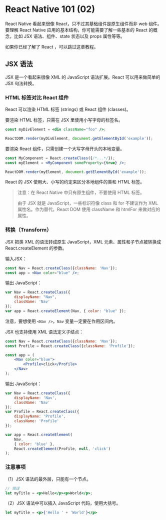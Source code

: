 # React Native 101 (02)

React Native 看起来很像 React，只不过其基础组件是原生组件而非 web 组件。要理解 React Native 应用的基本结构，你可能需要了解一些基本的 React 的概念，比如 JSX 语法、组件、state 状态以及 props 属性等等。

如果你已经了解了 React ，可以跳过这章教程。

## JSX 语法

JSX 是一个看起来很像 XML 的 JavaScript 语法扩展。React 可以用来做简单的 JSX 句法转换。

### HTML 标签对比 React 组件

React 可以渲染 HTML 标签 (strings) 或 React 组件 (classes)。

要渲染 HTML 标签，只需在 JSX 里使用小写字母的标签名。

```jsx
const myDivElement = <div className="foo" />;

ReactDOM.render(myDivElement, document.getElementById('example'));
```

要渲染 React 组件，只需创建一个大写字母开头的本地变量。

```jsx
const MyComponent = React.createClass({/*...*/});
const myElement = <MyComponent someProperty={true} />;

ReactDOM.render(myElement, document.getElementById('example'));
```

React 的 JSX 使用大、小写的约定来区分本地组件的类和 HTML 标签。

> 注意：在 React Native 中只有原生组件，不要使用 HTML 标签。
>
> 由于 JSX 就是 JavaScript，一些标识符像 class 和 for 不建议作为 XML 属性名。作为替代，React DOM 使用 className 和 htmlFor 来做对应的属性。

### 转换（Transform）

JSX 把类 XML 的语法转成原生 JavaScript，XML 元素、属性和子节点被转换成 React.createElement 的参数。

输入JSX：

```jsx
const Nav = React.createClass({className: 'Nav'});
const app = <Nav color="blue" />;
```

输出 JavaScript：
```js
var Nav = React.createClass({
    displayName: "Nav",
    className: 'Nav'
});
var app = React.createElement(Nav, { color: "blue" });
```

注意，要想使用 `<Nav />`，`Nav` 变量一定要在作用区间内。

JSX 也支持使用 XML 语法定义子结点：

```jsx
const Nav = React.createClass({className: 'Nav'});
const Profile = React.createClass({className: 'Profile'});

const app = (
    <Nav color="blue">
        <Profile>click</Profile>
    </Nav>
);
```

输出 JavaScript：

```js
var Nav = React.createClass({
    displayName: 'Nav',
    className: 'Nav'
});
var Profile = React.createClass({
    displayName: 'Profile',
    className: 'Profile'
});

var app = React.createElement(
    Nav,
    { color: 'blue' },
    React.createElement(Profile, null, 'click')
);
```

### 注意事项

（1）JSX 语法的最外层，只能有一个节点。

```jsx
// 错误
let myTitle = <p>Hello</p><p>World</p>;
```

（2）JSX 语法中可以插入 JavaScript 代码，使用大括号。

```jsx
let myTitle = <p>{'Hello ' + 'World'}</p>
```
